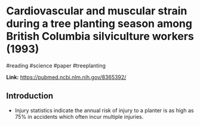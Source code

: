 # Cardiovascular and muscular strain during a tree planting season among British Columbia silviculture workers (1993)
#reading #science #paper #treeplanting 

**Link:** https://pubmed.ncbi.nlm.nih.gov/8365392/

## Introduction
- Injury statistics indicate the annual risk of injury to a planter is as high as 75% in accidents which often incur multiple injuries.